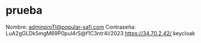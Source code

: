 # prueba

Nombre: adminproTI@popular-safi.com
Contraseña: LuA2gGLDk5mgM69P0pul4rS@f1C3ntr4l/2023
https://34.70.2.42/ keycloak

